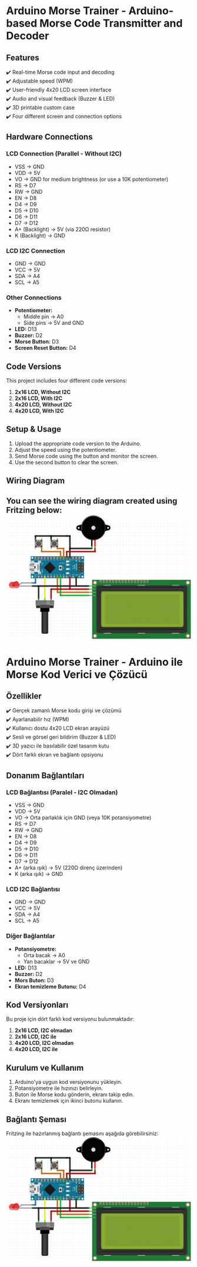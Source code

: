 # Arduino Morse Trainer - Arduino-based Morse Code Transmitter and Decoder

## Features
✔️ Real-time Morse code input and decoding  
✔️ Adjustable speed (WPM)  
✔️ User-friendly 4x20 LCD screen interface  
✔️ Audio and visual feedback (Buzzer & LED)  
✔️ 3D printable custom case  
✔️ Four different screen and connection options  

## Hardware Connections

### **LCD Connection (Parallel - Without I2C)**
- VSS → GND  
- VDD → 5V  
- VO → GND for medium brightness (or use a 10K potentiometer)  
- RS → D7  
- RW → GND  
- EN → D8  
- D4 → D9  
- D5 → D10  
- D6 → D11  
- D7 → D12  
- A+ (Backlight) → 5V (via 220Ω resistor)  
- K (Backlight) → GND  

### **LCD I2C Connection**
- GND → GND  
- VCC → 5V  
- SDA → A4  
- SCL → A5  

### **Other Connections**
- **Potentiometer:**
  - Middle pin → A0  
  - Side pins → 5V and GND  
- **LED:** D13  
- **Buzzer:** D2  
- **Morse Button:** D3  
- **Screen Reset Button:** D4  

## Code Versions
This project includes four different code versions:  
1. **2x16 LCD, Without I2C**  
2. **2x16 LCD, With I2C**  
3. **4x20 LCD, Without I2C**  
4. **4x20 LCD, With I2C**  

## **Setup & Usage**
1. Upload the appropriate code version to the Arduino.  
2. Adjust the speed using the potentiometer.  
3. Send Morse code using the button and monitor the screen.  
4. Use the second button to clear the screen.  

## **Wiring Diagram**
You can see the wiring diagram created using Fritzing below:
![Wiring Diagram](wiring.png)
---

# Arduino Morse Trainer - Arduino ile Morse Kod Verici ve Çözücü

## Özellikler
✔️ Gerçek zamanlı Morse kodu girişi ve çözümü  
✔️ Ayarlanabilir hız (WPM)  
✔️ Kullanıcı dostu 4x20 LCD ekran arayüzü  
✔️ Sesli ve görsel geri bildirim (Buzzer & LED)  
✔️ 3D yazıcı ile basılabilir özel tasarım kutu  
✔️ Dört farklı ekran ve bağlantı opsiyonu  

## Donanım Bağlantıları

### **LCD Bağlantısı (Paralel - I2C Olmadan)**
- VSS → GND  
- VDD → 5V  
- VO → Orta parlaklık için GND (veya 10K potansiyometre)  
- RS → D7  
- RW → GND  
- EN → D8  
- D4 → D9  
- D5 → D10  
- D6 → D11  
- D7 → D12  
- A+ (arka ışık) → 5V (220Ω direnç üzerinden)  
- K (arka ışık) → GND  

### **LCD I2C Bağlantısı**
- GND → GND  
- VCC → 5V  
- SDA → A4  
- SCL → A5  

### **Diğer Bağlantılar**
- **Potansiyometre:**
  - Orta bacak → A0  
  - Yan bacaklar → 5V ve GND  
- **LED:** D13  
- **Buzzer:** D2  
- **Mors Buton:** D3  
- **Ekran temizleme Butonu:** D4  

## Kod Versiyonları
Bu proje için dört farklı kod versiyonu bulunmaktadır:  
1. **2x16 LCD, I2C olmadan**  
2. **2x16 LCD, I2C ile**  
3. **4x20 LCD, I2C olmadan**  
4. **4x20 LCD, I2C ile**  

## **Kurulum ve Kullanım**
1. Arduino'ya uygun kod versiyonunu yükleyin.  
2. Potansiyometre ile hızınızı belirleyin.  
3. Buton ile Morse kodu gönderin, ekranı takip edin.  
4. Ekranı temizlemek için ikinci butonu kullanın.  

## **Bağlantı Şeması**
Fritzing ile hazırlanmış bağlantı şemasını aşağıda görebilirsiniz:
![Wiring Diagram](wiring.png)
